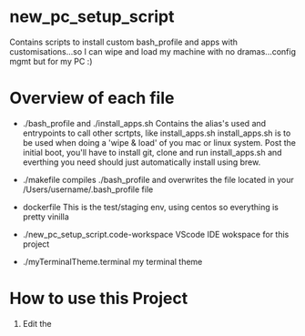 # new_pc_setup_script
Contains scripts to install custom bash_profile and apps with customisations...so I can wipe and load my machine with no dramas...config mgmt but for my PC :)

# Overview of each file 
- ./bash_profile and ./install_apps.sh
Contains the alias's used and entrypoints to call other scrtpts, like install_apps.sh
install_apps.sh is to be used when doing a 'wipe & load' of you mac or linux system. 
Post the initial boot, you'll have to install git, clone and run install_apps.sh and everthing you need should just automatically install using brew.

- ./makefile
compiles ./bash_profile and overwrites the file located in your  /Users/username/.bash_profile file

- dockerfile
This is the test/staging env, using centos so everything is pretty vinilla  

- ./new_pc_setup_script.code-workspace
VScode IDE wokspace for this project

- ./myTerminalTheme.terminal
my terminal theme

# How to use this Project

1. Edit the 
